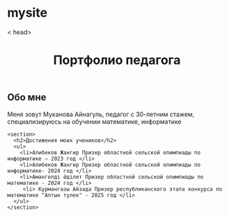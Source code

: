 # mysite
<html>
 < head>
<style>
{
    background-color: #ADD8E6; /* Голубой фон */
    font-size: 20px; /* Размер основного текста */
    color: black; /* Цвет основного текста */
    font-family: "Times New Roman", serif;
}

h1, h2, h3, h4, h5, h6 {
    font-weight: bold; /* Полужирное начертание */
    color: blue; /* Синий цвет заголовков */
    text-align: center; /* Выравнивание заголовков по центру */
}
</style>
<head>
<body>
 <header>
    <h1>Портфолио педагога</h1>
  </header>

  <main>
    <section>
      <h2>Обо мне</h2>
      <p>Меня зовут Муканова Айнагуль, педагог с 30-летним стажем, специализируюсь на обучении математике, информатике</p>
    </section>

    <section>
      <h2>Достижения моих учеников</h2>
      <ul>
        <li>Алибеков Жангир Призер областной сельской олимпиады по информатике — 2023 год </li>
        <li>Алибеков Жангир Призер областной сельской олимпиады по информатике- 2024 год </li>
        <li>Амангелді Әділет Призер областной сельской олимпиады по математике - 2024 год </li>
         <li> Курмангазы Айзада Призер республиканского этапа конкурса по математике "Алтын тулек" - 2025 год </li>
      </ul>
    </section>
  </main>

</body>
</html>
